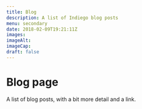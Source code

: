 ```yaml
---
title: Blog
description: A list of Indiego blog posts
menu: secondary
date: 2018-02-09T19:21:11Z
images: 
imageAlt: 
imageCap: 
draft: false
---
```


# Blog page

A list of blog posts, with a bit more detail and a link.

